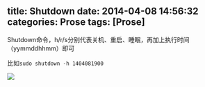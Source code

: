 title: Shutdown
date: 2014-04-08 14:56:32
categories: Prose
tags: [Prose]
---
Shutdown命令，h/r/s分别代表关机、重启、睡眠，再加上执行时间（yymmddhhmm）即可

比如`sudo shutdown -h 1404081900`

![](https://github.com/zt1991616/blog/raw/master/Image/14040802.png)